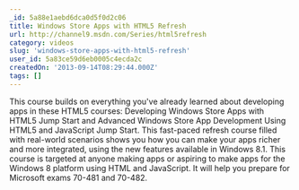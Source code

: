 ```yaml
---
_id: 5a88e1aebd6dca0d5f0d2c06
title: Windows Store Apps with HTML5 Refresh
url: http://channel9.msdn.com/Series/html5refresh
category: videos
slug: 'windows-store-apps-with-html5-refresh'
user_id: 5a83ce59d6eb0005c4ecda2c
createdOn: '2013-09-14T08:29:44.000Z'
tags: []
---
```


This course builds on everything you've already learned about developing apps in these HTML5 courses: Developing Windows Store Apps with HTML5 Jump Start and Advanced Windows Store App Development Using HTML5 and JavaScript Jump Start. This fast-paced refresh course filled with real-world scenarios shows you how you can make your apps richer and more integrated, using the new features available in Windows 8.1. This course is targeted at anyone making apps or aspiring to make apps for the Windows 8 platform using HTML and JavaScript. It will help you prepare for Microsoft exams 70-481 and 70-482.
